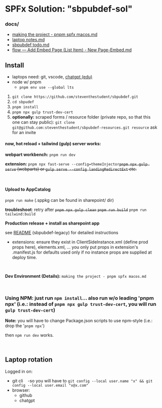 # SPFx Solution: "sbpubdef-sol"

### docs/

-   [making the project - pnpm spfx macos.md](https://github.com/steventhestudent/sbpubdef/blob/main/docs/making%20the%20project%20-%20pnpm%20spfx%20macos.md)
-   [laptop notes.md](https://github.com/steventhestudent/sbpubdef/blob/main/docs/laptop%20notes.md)
-   [sbpubdef todo.md](https://github.com/steventhestudent/sbpubdef/blob/main/docs/sbpubdef%20todo.md)
-   [flow — Add Embed Page (List Item) - New Page-Embed.md](https://github.com/steventhestudent/sbpubdef/blob/main/docs/flow%20%E2%80%94%20Add%20Embed%20Page%20(List%20item)%20-%20New%20Page-Embed.md)
    &nbsp;

## Install

-   laptops need: git, vscode, [chatgpt (edu)](https://www.calstatela.edu/genai/chatgpt-edu-faq)
-   node w/ pnpm
    -   `pnpm env use --global lts`

1. `git clone https://github.com/steventhestudent/sbpubdef.git`
2. `cd sbpudef`
3. `pnpm install`
4. `pnpm npx gulp trust-dev-cert`
5. **optionally:** scraped forms / resource folder (private repo, so that this one can stay public): `git clone git@github.com:steventhestudent/sbpubdef-resources.git resource` ask for an invite

#### now, hot reload + tailwind (gulp) server works:

**webpart workbench:** ```pnpm run dev```

**extension:** ```pnpm npx fast-serve --config=themeInjector```~~`pnpm npx gulp serve` (webparts) or ```gulp serve --config landingRedirectExt``` etc.~~

&nbsp;

#### Upload to AppCatalog
```pnpm run make``` (.sppkg can be found in sharepoint/ dir)

**troubleshoot**: retry after
~~```pnpm npx gulp clean```~~
~~```pnpm run build```~~
```pnpm run tailwind:build```

**Production release + install as sharepoint app**

see [README](https://github.com/steventhestudent/sbpubdef-legacy.git) (sbpubdef-legacy) for detailed instructions

- extensions: ensure they exist in ClientSideInstance.xml (define prod props here), elements.xml, ... you only put props in extension's .manifest.js for defaults used only if no instance props are supplied at deploy time.

&nbsp;

**Dev Environment (Details):** `making the project - pnpm spfx macos.md`

&nbsp;

### **Using NPM:** just run `npm install`... also run w/o leading 'pnpm npx' (i.e.: instead of `pnpm npx gulp trust-dev-cert`, you will run `gulp trust-dev-cert`)
**Note:** you will have to change Package.json scripts to use npm-style (i.e.: drop the '```pnpm npx```')

then ```npm run dev``` works.
&nbsp;

&nbsp;

## Laptop rotation

Logged in on:
-   git cli &nbsp; &nbsp;-so you will have to `git config --local user.name "x" && git config --local user.email "x@x.com"`
-   browser:
    -   github
    -   chatgpt
